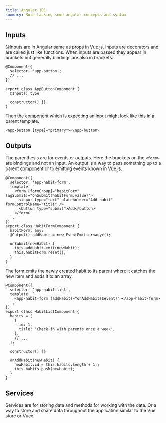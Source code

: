 ```yaml
---
title: Angular 101
summary: Note tacking some angular concepts and syntax
---
```

## Inputs

@Inputs are in Angular same as props in Vue.js. Inputs are decorators and are called just like functions. When inputs are passed they appear in brackets but generally bindings are also in brackets.

``` 
@Component({
  selector: 'app-button';
  // ...
})

export class AppButtonComponent {
  @Input() type
  
  constructor() {}
}
```

Then the component which is expecting an input might look like this in a parent template.

`<app-button [type]="primary"></app-button>`

## Outputs

The parenthesis are for events or outputs. Here the brackets on the `<form>` are bindings and not an input. An output is a way to pass something up to a parent component or to emitting events known in Vue.js.

```
@Component({
  selector: 'app-habit-form',
  template: `
    <form [formGroup]="habitForm" (ngSubmit)="onSubmit(habitForm.value)">
      <input type="text" placeholder="Add habit" formControlName="title" />
      <button type="submit">Add</button>
    </form>
  `,
})
export class HabitFormComponent {
  habitForm: any;
  @Output() addHabit = new EventEmitter<any>();

  onSubmit(newHabit) {
    this.addHabit.emit(newHabit);
    this.habitForm.reset();
  }
}
```
The form emits the newly created habit to its parent where it catches the new item and adds it to an array.

```
@Component({
  selector: 'app-habit-list',
  template: `
    <app-habit-form (addHabit)="onAddHabit($event)"></app-habit-form>
  `,
})
export class HabitListComponent {
  habits = [
    {
      id: 1,
      title: 'Check in with parents once a week',
    },
    // ...
  ];

  constructor() {}

  onAddHabit(newHabit) {
    newHabit.id = this.habits.length + 1;;
    this.habits.push(newHabit);
  }
}
```

## Services

Services are for storing data and methods for working with the data. Or a way to store and share data throughout the application similar to the Vue store or Vuex.











